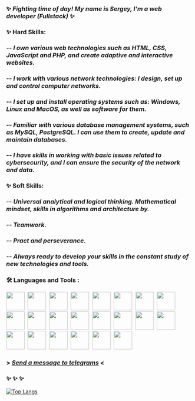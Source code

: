 
### ✨ *Fighting time of day! My name is Sergey, I'm a web developer (Fullstack)* ✨

### ✨ Hard Skills:
### *-- I own various web technologies such as HTML, CSS, JavaScript and PHP, and create adaptive and interactive websites.*
### *-- I work with various network technologies: I design, set up and control computer networks.*
### *-- I set up and install operating systems such as: Windows, Linux and MacOS, as well as software for them.*
### *-- Familiar with various database management systems, such as MySQL, PostgreSQL. I can use them to create, update and maintain databases.*
### *-- I have skills in working with basic issues related to cybersecurity, and I can ensure the security of the network and data.*

### ✨ Soft Skills:
### *-- Universal analytical and logical thinking. Mathematical mindset, skills in algorithms and architecture by.*
### *-- Teamwork.*
### *-- Pract and perseverance.*
### *-- Always ready to develop your skills in the constant study of new technologies and tools.*

### :hammer_and_wrench: Languages and Tools :
<kbd>
  <img src="https://github.com/DeluxWebSite/DeluxWebSite/assets/78999363/6907f9b0-5157-47a8-b068-c11b6f0445f2" width="50" height="50"/>
</kbd>
<kbd>
  <img src="https://github.com/DeluxWebSite/DeluxWebSite/assets/78999363/26c24828-6939-4f18-9ae4-9be9c69a3b0c" width="50" height="50"/>
</kbd>
<kbd>
  <img src="https://github.com/DeluxWebSite/DeluxWebSite/assets/78999363/36f83598-e3e6-49ab-aa7b-a023017b428a" width="50" height="50"/>
</kbd>
<kbd>
  <img src="https://github.com/DeluxWebSite/DeluxWebSite/assets/78999363/442ae1db-e581-42e5-bac1-9bc904cab749" width="50" height="50"/>
</kbd>
<kbd>
  <img src="https://github.com/DeluxWebSite/DeluxWebSite/assets/78999363/5dc5af79-ddc4-4d34-8a9d-b756dbf3191c" width="50" height="50"/>
</kbd>
<kbd>
  <img src="https://github.com/DeluxWebSite/DeluxWebSite/assets/78999363/80d60f15-1b70-4d66-ad02-85bb3d96c992" width="50" height="50"/>
</kbd>
<kbd>
  <img src="https://github.com/DeluxWebSite/DeluxWebSite/assets/78999363/df82cc0b-9eef-4f7f-bf84-8fcb86d16318" width="50" height="50"/>
</kbd>
<kbd>
  <img src="https://github.com/DeluxWebSite/DeluxWebSite/assets/78999363/0152ab18-581c-4a01-b840-f763cbba0dfd" width="50" height="50"/>
</kbd>
<kbd>
  <img src="https://github.com/DeluxWebSite/DeluxWebSite/assets/78999363/97c8fec6-952b-4719-9687-492a8e63849b" width="50" height="50"/>
</kbd>
<kbd>
  <img src="https://github.com/DeluxWebSite/DeluxWebSite/assets/78999363/9ff3ebe8-bbb5-43ee-9ea1-5dfc344efb06" width="50" height="50"/>
</kbd>
<kbd>
  <img src="https://github.com/DeluxWebSite/DeluxWebSite/assets/78999363/dacba462-2fb3-4ff0-a36a-5bb7c948f72c" width="50" height="50"/>
</kbd>
<kbd>
  <img src="https://github.com/DeluxWebSite/DeluxWebSite/assets/78999363/3a3f3999-12b2-4996-a469-683aa0f0bb6b" width="50" height="50"/>
</kbd>
<kbd>
  <img src="https://github.com/DeluxWebSite/DeluxWebSite/assets/78999363/b07f4983-2edb-41f9-8d68-78e2324b0936" width="50" height="50"/>
</kbd>
<kbd>
  <img src="https://github.com/DeluxWebSite/DeluxWebSite/assets/78999363/8c72fcf3-f4d1-4813-b477-696a007fa1ce" width="50" height="50"/>
</kbd>
<kbd>
  <img src="https://github.com/DeluxWebSite/DeluxWebSite/assets/78999363/cb7b47ae-774b-4d96-b1fd-a2f75d98e619" width="50" height="50"/>
</kbd>
<kbd>
  <img src="https://github.com/DeluxWebSite/DeluxWebSite/assets/78999363/eb98a9f4-f82c-4d81-a64e-c6b250520a02" width="50" height="50"/>
</kbd>
<kbd>
  <img src="https://github.com/DeluxWebSite/DeluxWebSite/assets/78999363/c6c7985b-9ee0-4f5a-9c81-0b26fbf163e0" width="50" height="50"/>
</kbd>
<kbd>
  <img src="https://github.com/DeluxWebSite/DeluxWebSite/assets/78999363/31c6479f-161f-4e1a-bc40-1dda6b90b081" width="50" height="50"/>
</kbd>
<kbd>
  <img src="https://github.com/DeluxWebSite/DeluxWebSite/assets/78999363/a2fbfae3-1b81-4b8e-9acb-c2c4fbfe3a24" width="50" height="50"/>
</kbd>
<kbd>
  <img src="https://github.com/DeluxWebSite/DeluxWebSite/assets/78999363/1ddc077d-b02c-416e-ab82-92e2c9a19258" width="50" height="50"/>
</kbd>
<kbd>
  <img src="https://github.com/DeluxWebSite/DeluxWebSite/assets/78999363/b2d4a78d-23b3-4906-8e2e-d670f82e8ca8" width="50" height="50"/>
</kbd>
<kbd>
  <img src="https://github.com/DeluxWebSite/DeluxWebSite/assets/78999363/beddeed5-b313-40c2-b12f-baef1795c110" width="50" height="50"/>
</kbd>


###  > [*Send a message to telegrams*](https://t.me/Serge_WebDev) <

### ✨ ✨ ✨

[![Top Langs](https://github-readme-stats.vercel.app/api/top-langs/?username=DeluxWebSite&layout=compact&theme=vision-friendly-dark)](https://github.com/anuraghazra/github-readme-stats)

